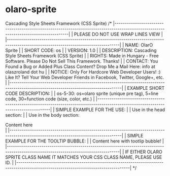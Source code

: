 # olaro-sprite
Cascading Style Sheets Framework (CSS Sprite)
/*
|-------------------------------------------------------------------------------------------------------------------------------------|
| PLEASE DO NOT USE WRAP LINES VIEW                                                                                                   |
|-------------------------------------------------------------------------------------------------------------------------------------|
| NAME:        OlarO Sprite                                                                                                           |
| SHORT CODE:  os                                                                                                                     |
| VERSION:     1.0                                                                                                                    |
| DESCRIPTION: Cascading Style Sheets Framework (CSS Sprite)                                                                          |
| RIGHTS:      Made in Hungary - Free Software. Please Do Not Sell This Framework. Thanks!                                            |
| CONTACT:     You Found a Bug or Added Plus Class Content? Drop Me a Mail Here: info at olaszroland dot hu                           |
| NOTICE:      Only For Hardcore Web Developer Users! :) Like It? Tell Your Web Developer Friends in Facebook, Twitter, Google+, etc. |
|-------------------------------------------------------------------------------------------------------------------------------------|
| EXAMPLE SHORT CODE DESCRIPTION:                                                                                                     |
| os-5-30: os=olaro sprite (unique pre tag), 5=line code, 30=function code (size, color, etc.)                                        |
|-------------------------------------------------------------------------------------------------------------------------------------|
| SIMPLE EXAMPLE FOR THE USE:                                                                                                         |
| Use in the head section: <link href="olaro-sprite.css" rel="stylesheet" type="text/css" />                                          |
| Use in the body section: <div class="os-129-200 os-3 os-10-5 os-25-30 os-26-3 os-126-3 os-15-1 os-51-5 os-43">Content here</div>    |
|-------------------------------------------------------------------------------------------------------------------------------------|
| SIMPLE EXAMPLE FOR THE TOOLTIP BUBBLE:                                                                                              |
| Content here <span class="os-410" tooltip-bubble="Tooltip Bubble text here">with tootlip bubble</span>!                             |
|-------------------------------------------------------------------------------------------------------------------------------------|
| IF EITHER OLARO SPRITE CLASS NAME IT MATCHES YOUR CSS CLASS NAME, PLEASE USE ID.                                                    |
|-------------------------------------------------------------------------------------------------------------------------------------|
*/
